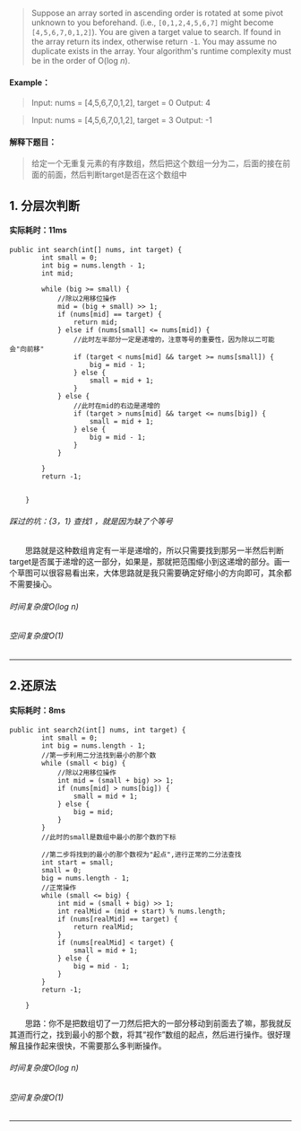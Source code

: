 > Suppose an array sorted in ascending order is rotated at some pivot unknown to you beforehand.
(i.e., `[0,1,2,4,5,6,7]` might become `[4,5,6,7,0,1,2]`).
You are given a target value to search. If found in the array return its index, otherwise return `-1`.
You may assume no duplicate exists in the array.
Your algorithm's runtime complexity must be in the order of O(log *n*).
#### Example：
> Input: nums = [4,5,6,7,0,1,2], target = 0
Output: 4

> Input: nums = [4,5,6,7,0,1,2], target = 3
Output: -1

#### 解释下题目：
> 给定一个无重复元素的有序数组，然后把这个数组一分为二，后面的接在前面的前面，然后判断target是否在这个数组中


## 1. 分层次判断
#### 实际耗时：11ms
```
public int search(int[] nums, int target) {
        int small = 0;
        int big = nums.length - 1;
        int mid;

        while (big >= small) {
            //除以2用移位操作
            mid = (big + small) >> 1;
            if (nums[mid] == target) {
                return mid;
            } else if (nums[small] <= nums[mid]) {
                //此时左半部分一定是递增的，注意等号的重要性，因为除以二可能会"向前移"
                if (target < nums[mid] && target >= nums[small]) {
                    big = mid - 1;
                } else {
                    small = mid + 1;
                }
            } else {
                //此时在mid的右边是递增的
                if (target > nums[mid] && target <= nums[big]) {
                    small = mid + 1;
                } else {
                    big = mid - 1;
                }
            }

        }
        return -1;


    }
```
###### 踩过的坑：{3，1} 查找1 ，就是因为缺了个等号
&emsp;&emsp;思路就是这种数组肯定有一半是递增的，所以只需要找到那另一半然后判断target是否属于递增的这一部分，如果是，那就把范围缩小到这递增的部分。画一个草图可以很容易看出来，大体思路就是我只需要确定好缩小的方向即可，其余都不需要操心。
###### 时间复杂度O(log n)
###### 空间复杂度O(1)
---------
## 2.还原法
#### 实际耗时：8ms
```
public int search2(int[] nums, int target) {
        int small = 0;
        int big = nums.length - 1;
        //第一步利用二分法找到最小的那个数
        while (small < big) {
            //除以2用移位操作
            int mid = (small + big) >> 1;
            if (nums[mid] > nums[big]) {
                small = mid + 1;
            } else {
                big = mid;
            }
        }
        //此时的small是数组中最小的那个数的下标

        //第二步将找到的最小的那个数视为"起点",进行正常的二分法查找
        int start = small;
        small = 0;
        big = nums.length - 1;
        //正常操作
        while (small <= big) {
            int mid = (small + big) >> 1;
            int realMid = (mid + start) % nums.length;
            if (nums[realMid] == target) {
                return realMid;
            }
            if (nums[realMid] < target) {
                small = mid + 1;
            } else {
                big = mid - 1;
            }
        }
        return -1;

    }
```
&emsp;&emsp;思路：你不是把数组切了一刀然后把大的一部分移动到前面去了嘛，那我就反其道而行之，找到最小的那个数，将其“视作”数组的起点，然后进行操作。很好理解且操作起来很快，不需要那么多判断操作。
###### 时间复杂度O(log n)
###### 空间复杂度O(1)
---------
